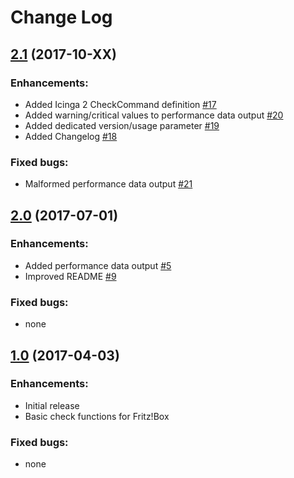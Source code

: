 # Change Log

## [2.1]() (2017-10-XX)

### Enhancements:

- Added Icinga 2 CheckCommand definition [#17](https://github.com/mcktr/check_tr64_fritz/pull/17)
- Added warning/critical values to performance data output [#20](https://github.com/mcktr/check_tr64_fritz/pull/20)
- Added dedicated version/usage parameter [#19](https://github.com/mcktr/check_tr64_fritz/pull/19)
- Added Changelog [#18](https://github.com/mcktr/check_tr64_fritz/pull/18)

### Fixed bugs:

- Malformed performance data output [#21](https://github.com/mcktr/check_tr64_fritz/pull/21)

## [2.0](https://github.com/mcktr/check_tr64_fritz/releases/tag/v2.0) (2017-07-01)

### Enhancements:

- Added performance data output [#5](https://github.com/mcktr/check_tr64_fritz/pull/5)
- Improved README [#9](https://github.com/mcktr/check_tr64_fritz/pull/9)

### Fixed bugs:

- none

## [1.0](https://github.com/mcktr/check_tr64_fritz/releases/tag/v1.0) (2017-04-03)

### Enhancements:

- Initial release 
- Basic check functions for Fritz!Box

### Fixed bugs:

- none
